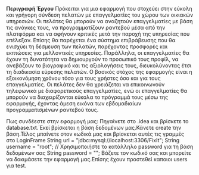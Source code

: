**Περιγραφή Έργου**
Πρόκειται για μια εφαρμογή που στοχεύει στην εύκολη και γρήγορη σύνδεση πελατών με επαγγελματίες του χώρου των οικιακών υπηρεσιών. 
Οι πελάτες θα μπορούν να αναζητούν επαγγελματίες με βάση τις ανάγκες τους, να προγραμματίζουν ραντεβού μέσα από την πλατφόρμα και να αφήνουν κριτικές μετά την παροχή της υπηρεσίας που επέλεξαν. 
Επίσης θα παρέχεται ένα σύστημα επιβράβευσης που θα ενισχύει τη δέσμευση των πελατών, παρέχοντας προσφορές και εκπτώσεις για μελλοντικές υπηρεσίες. 
Παράλληλα, οι επαγγελματίες θα έχουν τη δυνατότητα να δημιουργούν το προσωπικό τους προφίλ, να ανεβάζουν το βιογραφικό και τις αξιολογήσεις τους, διευκολύνοντας έτσι τη διαδικασία εύρεσης πελατών.
Ο βασικός στόχος της εφαρμογής είναι η εξοικονόμηση χρόνου τόσο για τους χρήστες όσο και για τους επαγγελματίες. 
Οι πελάτες δεν θα χρειάζεται να επικοινωνούν τηλεφωνικά με διαφορετικούς επαγγελματίες, 
ενώ οι επαγγελματίες θα μπορούν να διαχειρίζονται εύκολα το πρόγραμμά τους μέσω της εφαρμογής, έχοντας άμεση εικόνα των εβδομαδιαίων προγραμματισμένων ραντεβού τους.

Πως συνδέεστε στην εφαρμογή μας:
Πηγαίνετε στο .idea και βρίσκετε το  database.txt.΄Εκεί βρίσκεται η βάση δεδομένων μας.Κάνετε create την βάση.Τέλος μπαίνετε στον κωδικά μας και βρίσκεται αυτές τις γραμμές στο LoginFrame
String url = "jdbc:mysql://localhost:3306/FixIt";
            String username = "root";
            // Χρησιμοποιήστε το κατάλληλο password για τη βάση δεδομένων σας
            String password = "";
Βάζετε τον κωδικό σας και μπορείτε να δοκιμάσετε την εφαρμογή μας.Επίσης έχουν προστεθεί καποιοι users για test.

